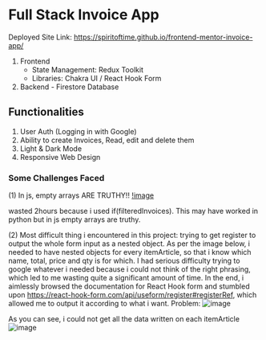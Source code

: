 # Full Stack Invoice App
Deployed Site Link: https://spiritoftime.github.io/frontend-mentor-invoice-app/
1. Frontend
    - State Management: Redux Toolkit
    - Libraries: Chakra UI / React Hook Form
2. Backend - Firestore Database

## Functionalities
1. User Auth (Logging in with Google)
2. Ability to create Invoices, Read, edit and delete them
3. Light & Dark Mode
4. Responsive Web Design

### Some Challenges Faced
(1) In js, empty arrays ARE TRUTHY!!
[!image](https://user-images.githubusercontent.com/98036884/208433326-11e73107-d414-44b0-9613-54899a50ffa7.PNG)

wasted 2hours because i used if(filteredInvoices). This may have worked in python but in js empty arrays are truthy.

(2) Most difficult thing i encountered in this project: trying to get register to output the whole form input as a nested object. As per the image below, i needed to have nested objects for every itemArticle, so that i know which name, total, price and qty is for which. I had serious difficulty trying to google whatever i needed because i could not think of the right phrasing, which led to me wasting quite a significant amount of time. In the end, i aimlessly browsed the documentation for React Hook form and stumbled upon https://react-hook-form.com/api/useform/register#registerRef, which allowed me to output it according to what i want.
Problem:
![image](https://user-images.githubusercontent.com/98036884/208931108-b3ed4e53-9be2-45b9-ada5-679d33af4908.PNG)


As you can see, i could not get all the data written on each itemArticle
![image](https://user-images.githubusercontent.com/98036884/208927135-360241f4-d673-458e-b61f-f848a3c76427.png)
